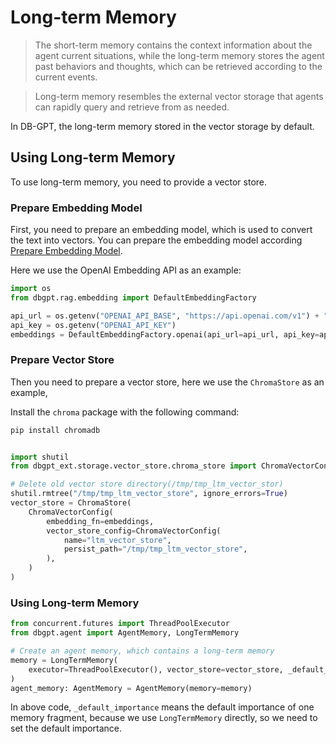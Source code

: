 # Long-term Memory

> The short-term memory contains the context information about the agent current situations, 
> while the long-term memory stores the agent past behaviors and thoughts, which can be 
> retrieved according to the current events.

> Long-term memory resembles the external vector storage that agents can rapidly query and retrieve from as needed.

In DB-GPT, the long-term memory stored in the vector storage by default.


## Using Long-term Memory

To use long-term memory, you need to provide a vector store.

### Prepare Embedding Model

First, you need to prepare an embedding model, which is used to convert the text into vectors.
You can prepare the embedding model according [Prepare Embedding Model](./short_term_memory#prepare-embedding-model).

Here we use the OpenAI Embedding API as an example:

```python
import os
from dbgpt.rag.embedding import DefaultEmbeddingFactory

api_url = os.getenv("OPENAI_API_BASE", "https://api.openai.com/v1") + "/embeddings"
api_key = os.getenv("OPENAI_API_KEY")
embeddings = DefaultEmbeddingFactory.openai(api_url=api_url, api_key=api_key)
```

### Prepare Vector Store

Then you need to prepare a vector store, here we use the `ChromaStore` as an example,

Install the `chroma` package with the following command:

```bash
pip install chromadb
```

```python

import shutil
from dbgpt_ext.storage.vector_store.chroma_store import ChromaVectorConfig, ChromaStore

# Delete old vector store directory(/tmp/tmp_ltm_vector_stor)
shutil.rmtree("/tmp/tmp_ltm_vector_store", ignore_errors=True)
vector_store = ChromaStore(
    ChromaVectorConfig(
        embedding_fn=embeddings,
        vector_store_config=ChromaVectorConfig(
            name="ltm_vector_store",
            persist_path="/tmp/tmp_ltm_vector_store",
        ),
    )
)
```

### Using Long-term Memory

```python
from concurrent.futures import ThreadPoolExecutor
from dbgpt.agent import AgentMemory, LongTermMemory

# Create an agent memory, which contains a long-term memory
memory = LongTermMemory(
    executor=ThreadPoolExecutor(), vector_store=vector_store, _default_importance=0.5
)
agent_memory: AgentMemory = AgentMemory(memory=memory)
```

In above code, `_default_importance` means the default importance of one memory fragment,
because we use `LongTermMemory` directly, so we need to set the default importance.
